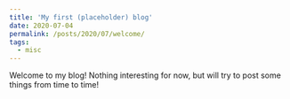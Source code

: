 ```yaml
---
title: 'My first (placeholder) blog'
date: 2020-07-04
permalink: /posts/2020/07/welcome/
tags:
  - misc
---
```


Welcome to my blog! Nothing interesting for now, but will try to post some things from time to time!